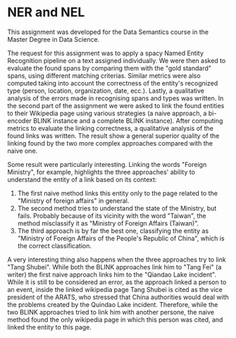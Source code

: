 # NER and NEL
This assignment was developed for the Data Semantics course in the Master Degree in Data Science.

The request for this assignment was to apply a spacy Named Entity Recognition pipeline on a text assigned individually. We were then asked to evaluate the found spans by comparing them with the "gold standard" spans, using different matching criterias. Similar metrics were also computed taking into account the correctness of the entity's recognized type (person, location, organization, date, ecc.). Lastly, a qualitative analysis of the errors made in recognising spans and types was written.
In the second part of the assignment we were asked to link the found entities to their Wikipedia page using various strategies (a naive approach, a bi-encoder BLINK instance and a complete BLINK instance). After computing metrics to evaluate the linking correctness, a qualitative analysis of the found links was written.
The result show a general superior quality of the linking found by the two more complex approaches compared with the naive one.

Some result were particularly interesting. Linking the words "Foreign Ministry", for example, highlights the three approaches' ability to understand the entity of a link based on its context:

1. The first naive method links this entity only to the page related to the "Ministry of foreign affairs" in general.</li>
2. The second method tries to understand the state of the Ministry, but fails. Probably because of its vicinity with the word "Taiwan", the method misclassify it as "Ministry of Foreign Affairs (Taiwan)".
3. The third approach is by far the best one, classifying the entity as "Ministry of Foreign Affairs of the People's Republic of China", which is the correct classification.

A very interesting thing also happens when the three approaches try to link "Tang Shubei". While both the BLINK approaches link him to "Tang Fei" (a writer) the first naive approach links him to the "Qiandao Lake incident". While it is still to be considered an error, as the approach linked a person to an event, inside the linked wikipedia page Tang Shubei is cited as the vice president of the ARATS, who stressed that China authorities would deal with the problems created by the Quindao Lake incident. Therefore, while the two BLINK approaches tried to link him with another persone, the naive method found the only wikipedia page in which this person was cited, and linked the entity to this page.<br>
